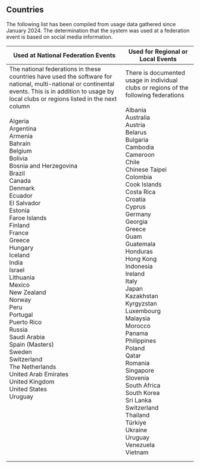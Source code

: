## Countries

The following list has been compiled from usage data gathered since January 2024.  The determination that the system was used at a federation event is based on social media information.

| Used at National Federation Events                           | Used for Regional or Local Events                            |
| ------------------------------------------------------------ | ------------------------------------------------------------ |
| The national federations in these countries have used the software for national, multi-national or continental events.  This is in addition to usage by local clubs or regions listed in the next column<br /><br />Algeria<br/>Argentina<br/>Armenia<br/>Bahrain<br/>Belgium<br/>Bolivia<br/>Bosnia and Herzegovina<br />Brazil<br/>Canada<br/>Denmark<br/>Ecuador<br/>El Salvador<br/>Estonia<br/>Faroe Islands<br/>Finland<br/>France<br/>Greece<br/>Hungary<br/>Iceland<br/>India<br/>Israel<br/>Lithuania<br/>Mexico<br/>New Zealand<br/>Norway<br/>Peru<br/>Portugal<br/>Puerto Rico<br/>Russia<br/>Saudi Arabia<br/>Spain (Masters)<br/>Sweden<br/>Switzerland<br/>The Netherlands<br/>United Arab Emirates<br/>United Kingdom<br/>United States<br/>Uruguay<br/><br /><br /><br /><br /><br /><br /><br /><br /> | There is documented usage in individual clubs or regions of the following federations<br /><br />Albania<br />Australia<br/>Austria<br/>Belarus<br/>Bulgaria<br/>Cambodia<br/>Cameroon<br />Chile<br/>Chinese Taipei<br />Colombia<br/>Cook Islands<br />Costa Rica<br/>Croatia<br/>Cyprus<br/>Germany<br/>Georgia<br />Greece<br/>Guam<br />Guatemala<br/>Honduras<br/>Hong Kong<br/>Indonesia<br/>Ireland<br/>Italy<br />Japan<br/>Kazakhstan<br />Kyrgyzstan<br />Luxembourg<br/>Malaysia<br/>Morocco<br/>Panama<br/>Philippines<br/>Poland<br/>Qatar<br/>Romania<br />Singapore<br/>Slovenia<br/>South Africa<br/>South Korea<br/>Sri Lanka<br/>Switzerland<br/>Thailand<br />Türkiye<br/>Ukraine<br/>Uruguay<br/>Venezuela<br/>Vietnam |
